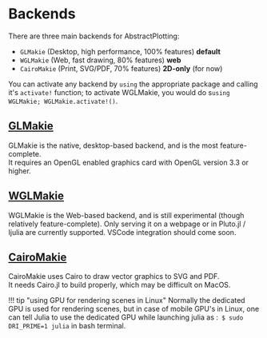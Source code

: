 # Backends

There are three main backends for AbstractPlotting:

- `GLMakie` (Desktop, high performance, 100% features) **default**
- `WGLMakie` (Web, fast drawing, 80% features) **web**
- `CairoMakie` (Print, SVG/PDF, 70% features) **2D-only** (for now)

You can activate any backend by `using` the appropriate package and calling it's `activate!` function; to activate WGLMakie, you would do s`using WGLMakie; WGLMakie.activate!()`.

## [GLMakie](https://github.com/JuliaPlots/GLMakie.jl)

GLMakie is the native, desktop-based backend, and is the most feature-complete.  
It requires an OpenGL enabled graphics card with OpenGL version 3.3 or higher.

## [WGLMakie](https://github.com/JuliaPlots/WGLMakie.jl)

WGLMakie is the Web-based backend, and is still experimental (though relatively feature-complete). Only serving it on a webpage or in Pluto.jl / Ijulia are currently supported. VSCode integration should come soon.

## [CairoMakie](https://github.com/JuliaPlots/CairoMakie.jl)

CairoMakie uses Cairo to draw vector graphics to SVG and PDF.  
It needs Cairo.jl to build properly, which may be difficult on MacOS.

!!! tip "using GPU for rendering scenes in Linux"
    Normally the dedicated GPU is used for rendering scenes, but in case of mobile GPU's in Linux, one can tell Julia to use the dedicated GPU while launching julia as :` $ sudo DRI_PRIME=1 julia` in bash terminal.
